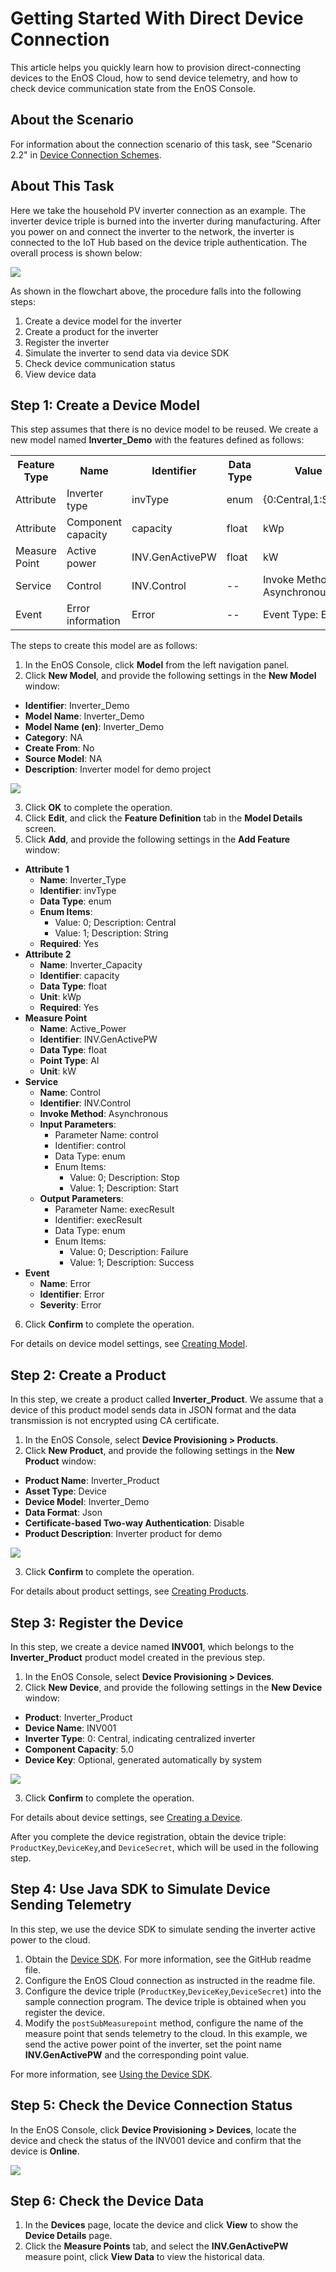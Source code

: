 # Getting Started With Direct Device Connection

This article helps you quickly learn how to provision direct-connecting devices to the EnOS Cloud, how to send device telemetry, and how to check device communication state from the EnOS Console.

## About the Scenario

For information about the connection scenario of this task, see "Scenario 2.2" in [Device Connection Schemes](connection_scenarios).


## About This Task

Here we take the household PV inverter connection as an example. The inverter device triple is burned into the inverter during manufacturing. After you power on and connect the inverter to the network, the inverter is connected to the IoT Hub based on the device triple authentication. The overall process is shown below:

  ![](media/device_connection_task_description.png)

As shown in the flowchart above, the procedure falls into the following steps:
1. Create a device model for the inverter
2. Create a product for the inverter
3. Register the inverter
4. Simulate the inverter to send data via device SDK
5. Check device communication status
6. View device data


## Step 1: Create a Device Model

This step assumes that there is no device model to be reused. We create a new model named **Inverter_Demo** with the features defined as follows:

<table>
    <tr>
      <th>Feature Type</th>
      <th>Name</th>   
      <th>Identifier</th>   
      <th>Data Type</th>   
      <th>Value</th>   
    </tr>
    <tr>
      <td>Attribute</td>
      <td>Inverter type</td>     
      <td>invType</td>
      <td>enum</td>  
      <td>{0:Central,1:String}</td>      
    </tr>
    <tr>
     <td>Attribute</td>
      <td>Component capacity</td>
      <td>capacity</td>     
      <td>float</td>
      <td>kWp</td>      
    </tr>
    <tr>
      <td>Measure Point</td>
      <td>Active power</td>     
      <td>INV.GenActivePW</td>
      <td>float</td>  
      <td>kW</td>      
    </tr>
    <tr>
      <td>Service</td>
      <td>Control</td>     
      <td>INV.Control</td>
      <td>--</td>  
      <td>Invoke Method: Asynchronous</td>      
    </tr>
    <tr>
      <td>Event</td>
      <td>Error information</td>     
      <td>Error</td>
      <td>--</td>  
      <td>Event Type: Error</td>      
    </tr>
</table>

The steps to create this model are as follows:

1. In the EnOS Console, click **Model** from the left navigation panel.
2. Click **New Model**, and provide the following settings in the **New Model** window:
  - **Identifier**: Inverter_Demo
  - **Model Name**: Inverter_Demo
  - **Model Name (en)**: Inverter_Demo
  - **Category**: NA
  - **Create From**: No
  - **Source Model**: NA
  - **Description**: Inverter model for demo project

  ![](media/model_inverter.png)

3. Click **OK** to complete the operation.
4. Click **Edit**, and click the **Feature Definition** tab in the **Model Details** screen.
5. Click **Add**, and provide the following settings in the **Add Feature** window:
  - **Attribute 1**
    - **Name**: Inverter_Type
    - **Identifier**: invType
    - **Data Type**: enum
    - **Enum Items**:
      - Value: 0; Description: Central
      - Value: 1; Description: String
    - **Required**: Yes
  - **Attribute 2**
      - **Name**: Inverter_Capacity
      - **Identifier**: capacity
      - **Data Type**: float
      - **Unit**: kWp
      - **Required**: Yes
  - **Measure Point**
    - **Name**: Active_Power
    - **Identifier**: INV.GenActivePW
    - **Data Type**: float
    - **Point Type**: AI
    - **Unit**: kW
  - **Service**
    - **Name**: Control
    - **Identifier**: INV.Control
    - **Invoke Method**: Asynchronous
    - **Input Parameters**:
      - Parameter Name: control
      - Identifier: control
      - Data Type: enum
      - Enum Items:
        - Value: 0; Description: Stop
        - Value: 1; Description: Start
    - **Output Parameters**:
      - Parameter Name: execResult
      - Identifier: execResult
      - Data Type: enum
      - Enum Items:
        - Value: 0; Description: Failure
        - Value: 1; Description: Success
  - **Event**
    - **Name**: Error
    - **Identifier**: Error
    - **Severity**: Error

6. Click **Confirm** to complete the operation.

For details on device model settings, see [Creating Model](cloud/creating_model).


## Step 2: Create a Product

In this step, we create a product called **Inverter_Product**. We assume that a device of this product model sends data in JSON format and the data transmission is not encrypted using CA certificate.

1. In the EnOS Console, select **Device Provisioning > Products**.
2. Click **New Product**, and provide the following settings in the **New Product** window:
  - **Product Name**: Inverter_Product
  - **Asset Type**: Device
  - **Device Model**: Inverter_Demo
  - **Data Format**: Json
  - **Certificate-based Two-way Authentication**: Disable
  - **Product Description**: Inverter product for demo

  ![](media/create_product.png)

3. Click **Confirm** to complete the operation.

For details about product settings, see [Creating Products](cloud/creating_product).


## Step 3: Register the Device

In this step, we create a device named **INV001**, which belongs to the **Inverter_Product** product model created in the previous step.

1. In the EnOS Console, select **Device Provisioning > Devices**.
2. Click **New Device**, and provide the following settings in the **New Device** window:
  - **Product**: Inverter_Product
  - **Device Name**: INV001
  - **Inverter Type**: 0: Central, indicating centralized inverter
  - **Component Capacity**: 5.0
  - **Device Key**: Optional, generated automatically by system

  ![](media/register_device.png)

3. Click **Confirm** to complete the operation.

For details about device settings, see [Creating a Device](cloud/creating_device).

After you complete the device registration, obtain the device triple: `ProductKey`,`DeviceKey`,and `DeviceSecret`, which will be used in the following step.


## Step 4: Use Java SDK to Simulate Device Sending Telemetry

In this step, we use the device SDK to simulate sending the inverter active power to the cloud.

1. Obtain the [Device SDK](https://github.com/EnvisionIot/enos-mqtt-java-sdk). For more information, see the GitHub readme file.
2. Configure the EnOS Cloud connection as instructed in the readme file.
3. Configure the device triple (`ProductKey`,`DeviceKey`,`DeviceSecret`) into the sample connection program. The device triple is obtained when you register the device.
4. Modify the `postSubMeasurepoint` method, configure the name of the measure point that sends telemetry to the cloud. In this example, we send the active power point of the inverter, set the point name **INV.GenActivePW** and the corresponding point value.

For more information, see [Using the Device SDK](device/using_java_sdk).

## Step 5: Check the Device Connection Status

In the EnOS Console, click **Device Provisioning > Devices**, locate the device and check the status of the INV001 device and confirm that the device is **Online**.

  ![](media/device_status.png)


## Step 6: Check the Device Data

1. In the **Devices** page, locate the device and click **View** to show the **Device Details** page.
2. Click the **Measure Points** tab, and select the **INV.GenActivePW** measure point, click **View Data** to view the historical data.
